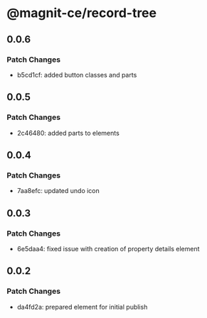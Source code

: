 # @magnit-ce/record-tree

## 0.0.6

### Patch Changes

- b5cd1cf: added button classes and parts

## 0.0.5

### Patch Changes

- 2c46480: added parts to elements

## 0.0.4

### Patch Changes

- 7aa8efc: updated undo icon

## 0.0.3

### Patch Changes

- 6e5daa4: fixed issue with creation of property details element

## 0.0.2

### Patch Changes

- da4fd2a: prepared element for initial publish
